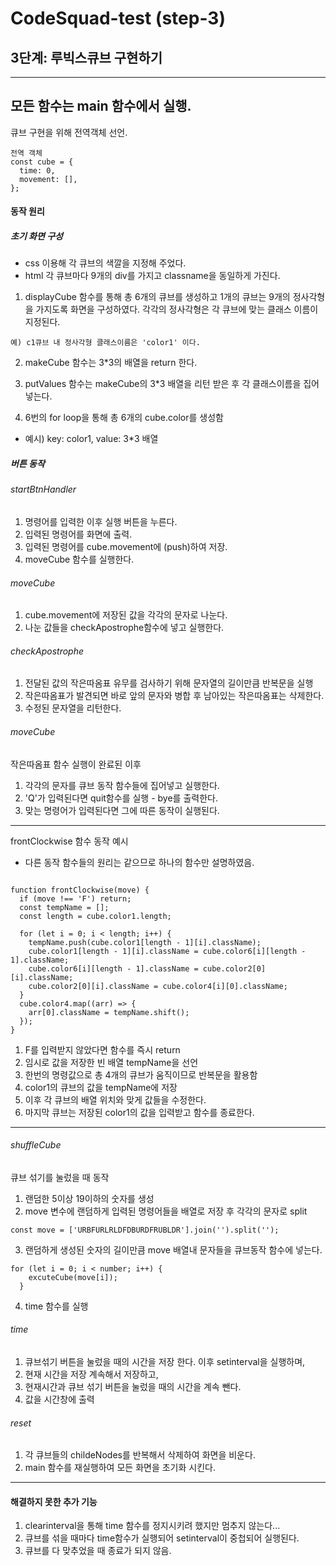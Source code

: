 # CodeSquad-test (step-3)

## 3단계: 루빅스큐브 구현하기

--------
모든 함수는 main 함수에서 실행.
--------

큐브 구현을 위해 전역객체 선언.

```
전역 객체
const cube = {
  time: 0,
  movement: [],
};
```

#### 동작 원리

##### 초기 화면 구성
- css 이용해 각 큐브의 색깔을 지정해 주었다.
- html 각 큐브마다 9개의 div를 가지고 classname을 동일하게 가진다.

1. displayCube 함수를 통해 총 6개의 큐브를 생성하고 1개의 큐브는 9개의 정사각형을 가지도록 화면을 구성하였다. 각각의 정사각형은 각 큐브에 맞는 클래스 이름이 지정된다. 
```
예) c1큐브 내 정사각형 클래스이름은 'color1' 이다.
```
2. makeCube 함수는 3*3의 배열을 return 한다.

3. putValues 함수는 makeCube의 3*3 배열을 리턴 받은 후 각 클래스이름을 집어넣는다.

3. 6번의 for loop을 통해 총 6개의 cube.color를 생성함
 - 예시) key: color1, value: 3*3 배열
 
##### 버튼 동작

###### startBtnHandler
1. 명령어를 입력한 이후 실행 버튼을 누른다.
2. 입력된 명령어를 화면에 출력.
3. 입력된 명령어를 cube.movement에 (push)하여 저장.
4. moveCube 함수를 실행한다.

###### moveCube
1. cube.movement에 저장된 값을 각각의 문자로 나눈다.
2. 나눈 값들을 checkApostrophe함수에 넣고 실행한다.

###### checkApostrophe
1. 전달된 값의 작은따옴표 유무를 검사하기 위해 문자열의 길이만큼 반복문을 실행
2. 작은따옴표가 발견되면 바로 앞의 문자와 병합 후 남아있는 작은따옴표는 삭제한다.
3. 수정된 문자열을 리턴한다.

###### moveCube
작은따옴표 함수 실행이 완료된 이후
1. 각각의 문자를 큐브 동작 함수들에 집어넣고 실행한다.
2. 'Q'가 입력된다면 quit함수를 실행 - bye를 출력한다.
3. 맞는 명령어가 입력된다면 그에 따른 동작이 실행된다.

------
frontClockwise 함수 동작 예시
 - 다른 동작 함수들의 원리는 같으므로 하나의 함수만 설명하였음.
```

function frontClockwise(move) {
  if (move !== 'F') return;
  const tempName = [];
  const length = cube.color1.length;

  for (let i = 0; i < length; i++) {
    tempName.push(cube.color1[length - 1][i].className);
    cube.color1[length - 1][i].className = cube.color6[i][length - 1].className;
    cube.color6[i][length - 1].className = cube.color2[0][i].className;
    cube.color2[0][i].className = cube.color4[i][0].className;
  }
  cube.color4.map((arr) => {
    arr[0].className = tempName.shift();
  });
}
```
1. F를 입력받지 않았다면 함수를 즉시 return
2. 임시로 값을 저장한 빈 배열 tempName을 선언
3. 한번의 명령값으로 총 4개의 큐브가 움직이므로 반복문을 활용함
4. color1의 큐브의 값을 tempName에 저장
5. 이후 각 큐브의 배열 위치와 맞게 값들을 수정한다.
6. 마지막 큐브는 저장된 color1의 값을 입력받고 함수를 종료한다.
--------

###### shuffleCube
큐브 섞기를 눌렀을 때 동작
1. 랜덤한 5이상 19이하의 숫자를 생성
2. move 변수에 랜덤하게 입력된 명령어들을 배열로 저장 후 각각의 문자로 split
```
const move = ['URBFURLRLDFDBURDFRUBLDR'].join('').split('');
```
3. 랜덤하게 생성된 숫자의 길이만큼 move 배열내 문자들을 큐브동작 함수에 넣는다.
```
for (let i = 0; i < number; i++) {
    excuteCube(move[i]);
  }
```

4. time 함수를 실행

###### time
1. 큐브섞기 버튼을 눌렀을 때의 시간을 저장 한다.
이후 setinterval을 실행하며,
2. 현재 시간을 저장 계속해서 저장하고,
3. 현재시간과 큐브 섞기 버튼을 눌렀을 때의 시간을 계속 뺀다.
4. 값을 시간창에 출력

###### reset
1. 각 큐브들의 childeNodes를 반복해서 삭제하여 화면을 비운다.
2. main 함수를 재실행하여 모든 화면을 초기화 시킨다.

---------

#### 해결하지 못한 추가 기능

1. clearinterval을 통해 time 함수를 정지시키려 했지만 멈추지 않는다...
2. 큐브를 섞을 때마다 time함수가 실행되어 setinterval이 중첩되어 실행된다.
3. 큐브를 다 맞추었을 때 종료가 되지 않음.
